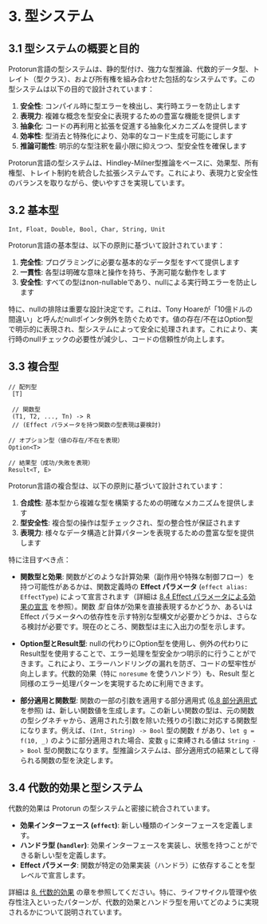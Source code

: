 # 3. 型システム

## 3.1 型システムの概要と目的

Protorun言語の型システムは、静的型付け、強力な型推論、代数的データ型、トレイト（型クラス）、および所有権を組み合わせた包括的なシステムです。この型システムは以下の目的で設計されています：

1. **安全性**: コンパイル時に型エラーを検出し、実行時エラーを防止します
2. **表現力**: 複雑な概念を型安全に表現するための豊富な機能を提供します
3. **抽象化**: コードの再利用と拡張を促進する抽象化メカニズムを提供します
4. **効率性**: 型消去と特殊化により、効率的なコード生成を可能にします
5. **推論可能性**: 明示的な型注釈を最小限に抑えつつ、型安全性を確保します

Protorun言語の型システムは、Hindley-Milner型推論をベースに、効果型、所有権型、トレイト制約を統合した拡張システムです。これにより、表現力と安全性のバランスを取りながら、使いやすさを実現しています。

## 3.2 基本型

```
Int, Float, Double, Bool, Char, String, Unit
```

Protorun言語の基本型は、以下の原則に基づいて設計されています：

1. **完全性**: プログラミングに必要な基本的なデータ型をすべて提供します
2. **一貫性**: 各型は明確な意味と操作を持ち、予測可能な動作をします
3. **安全性**: すべての型はnon-nullableであり、nullによる実行時エラーを防止します

特に、nullの排除は重要な設計決定です。これは、Tony Hoareが「10億ドルの間違い」と呼んだnullポインタ例外を防ぐためです。値の存在/不在はOption型で明示的に表現され、型システムによって安全に処理されます。これにより、実行時のnullチェックの必要性が減少し、コードの信頼性が向上します。

## 3.3 複合型

```
// 配列型
 [T]
 
 // 関数型
 (T1, T2, ..., Tn) -> R
 // (Effect パラメータを持つ関数の型表現は要検討)

// オプション型（値の存在/不在を表現）
Option<T>

// 結果型（成功/失敗を表現）
Result<T, E>
```

Protorun言語の複合型は、以下の原則に基づいて設計されています：

1. **合成性**: 基本型から複雑な型を構築するための明確なメカニズムを提供します
2. **型安全性**: 複合型の操作は型チェックされ、型の整合性が保証されます
3. **表現力**: 様々なデータ構造と計算パターンを表現するための豊富な型を提供します

特に注目すべき点：

- **関数型と効果**: 関数がどのような計算効果（副作用や特殊な制御フロー）を持つ可能性があるかは、関数定義時の **Effect パラメータ** (`effect alias: EffectType`) によって宣言されます（詳細は [8.4 Effect パラメータによる効果の宣言](08-algebraic-effects.md#84-effect-パラメータによる効果の宣言) を参照）。関数 *型* 自体が効果を直接表現するかどうか、あるいは Effect パラメータへの依存性を示す特別な型構文が必要かどうかは、さらなる検討が必要です。現在のところ、関数型は主に入出力の型を示します。

- **Option型とResult型**: nullの代わりにOption型を使用し、例外の代わりにResult型を使用することで、エラー処理を型安全かつ明示的に行うことができます。これにより、エラーハンドリングの漏れを防ぎ、コードの堅牢性が向上します。代数的効果（特に `noresume` を使うハンドラ）も、Result 型と同様のエラー処理パターンを実現するために利用できます。

- **部分適用と関数型**: 関数の一部の引数を適用する部分適用式 ([6.8 部分適用式](06-expressions.md#68-部分適用式) を参照) は、新しい関数値を生成します。この新しい関数の型は、元の関数の型シグネチャから、適用された引数を除いた残りの引数に対応する関数型になります。例えば、`(Int, String) -> Bool` 型の関数 `f` があり、`let g = f(10, _)` のように部分適用された場合、変数 `g` に束縛される値は `String -> Bool` 型の関数になります。型推論システムは、部分適用式の結果として得られる関数の型を決定します。

## 3.4 代数的効果と型システム

代数的効果は Protorun の型システムと密接に統合されています。

- **効果インターフェース (`effect`)**: 新しい種類のインターフェースを定義します。
- **ハンドラ型 (`handler`)**: 効果インターフェースを実装し、状態を持つことができる新しい型を定義します。
- **Effect パラメータ**: 関数が特定の効果実装（ハンドラ）に依存することを型レベルで宣言します。

詳細は [8. 代数的効果](08-algebraic-effects.md) の章を参照してください。特に、ライフサイクル管理や依存性注入といったパターンが、代数的効果とハンドラ型を用いてどのように実現されるかについて説明されています。
